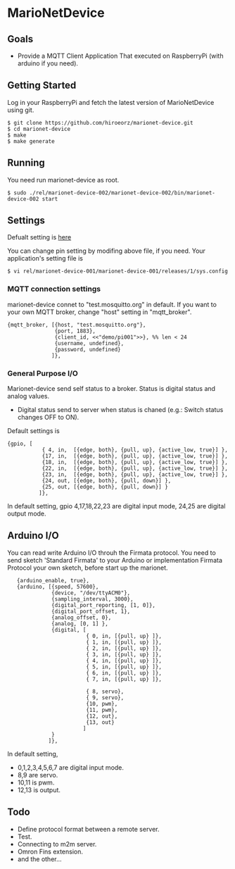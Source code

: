 # MarioNetDevice

## Goals

* Provide a MQTT Client Application That executed on RaspberryPi (with arduino if you need).

## Getting Started

Log in your RaspberryPi and fetch the latest version of MarioNetDevice using git.

```
$ git clone https://github.com/hiroeorz/marionet-device.git
$ cd marionet-device
$ make
$ make generate
```

## Running

You need run marionet-device as root.

```
$ sudo ./rel/marionet-device-002/marionet-device-002/bin/marionet-device-002 start
```

##  Settings

Defualt setting is [here](https://github.com/hiroeorz/marionet-device/blob/master/rel/marionet-device-001/files/sys.config)

You can change pin setting by modifing above file, if you need.
Your application's setting file is 

```
$ vi rel/marionet-device-001/marionet-device-001/releases/1/sys.config
```

### MQTT connection settings

marionet-device connet to "test.mosquitto.org" in default. If you want to your own MQTT broker, change "host" setting in "mqtt_broker".

```erl-sh
{mqtt_broker, [{host, "test.mosquitto.org"},
               {port, 1883},
               {client_id, <<"demo/pi001">>}, %% len < 24
               {username, undefined},
               {password, undefined}
              ]},
```

### General Purpose I/O

Marionet-device send self status to a broker. Status is digital status and analog values.

* Digital status send to server when status is chaned (e.g.: Switch status changes OFF to ON).

Default settings is

```
{gpio, [
           { 4, in,  [{edge, both}, {pull, up}, {active_low, true}] },
           {17, in,  [{edge, both}, {pull, up}, {active_low, true}] },
           {18, in,  [{edge, both}, {pull, up}, {active_low, true}] },
           {22, in,  [{edge, both}, {pull, up}, {active_low, true}] },
           {23, in,  [{edge, both}, {pull, up}, {active_low, true}] },
           {24, out, [{edge, both}, {pull, down}] },
           {25, out, [{edge, both}, {pull, down}] }
          ]},
```

In default setting, gpio 4,17,18,22,23 are digital input mode, 24,25 are digital output mode.

## Arduino I/O

You can read write Arduino I/O throuh the Firmata protocol.
You need to send sketch 'Standard Firmata' to your Arduino or implementation Firmata Protocol your own sketch, before start up the marionet.

```
   {arduino_enable, true},
   {arduino, [{speed, 57600},
              {device, "/dev/ttyACM0"},
              {sampling_interval, 3000},
              {digital_port_reporting, [1, 0]},
              {digital_port_offset, 1},
              {analog_offset, 0},
              {analog, [0, 1] },
              {digital, [
                         { 0, in, [{pull, up} ]},
                         { 1, in, [{pull, up} ]},
                         { 2, in, [{pull, up} ]},
                         { 3, in, [{pull, up} ]},
                         { 4, in, [{pull, up} ]},
                         { 5, in, [{pull, up} ]},
                         { 6, in, [{pull, up} ]},
                         { 7, in, [{pull, up} ]},

                         { 8, servo},
                         { 9, servo},
                         {10, pwm},
                         {11, pwm},
                         {12, out},
                         {13, out}
                        ]
              }
             ]},
```

In default setting,
* 0,1,2,3,4,5,6,7 are digital input mode.
* 8,9 are servo.
* 10,11 is pwm.
* 12,13 is output.


## Todo

- Define protocol format between a remote server.
- Test.
- Connecting to m2m server.
- Omron Fins extension.
- and the other...
